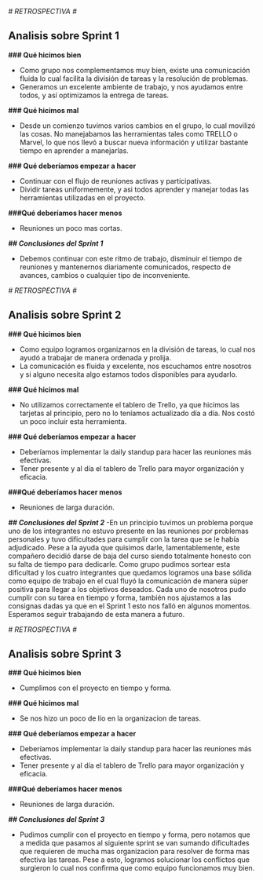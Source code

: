 *# RETROSPECTIVA #*

## Analisis sobre Sprint 1

**### Qué hicimos bien**
- Como grupo nos complementamos muy bien, existe una comunicación fluida lo cual facilita la división de tareas y la resolución de problemas.
- Generamos un excelente ambiente de trabajo, y nos ayudamos entre todos, y así optimizamos la entrega de tareas.

**### Qué hicimos mal**
- Desde un comienzo tuvimos varios cambios en el grupo, lo cual movilizó las cosas. No manejabamos las herramientas tales como TRELLO o Marvel, lo que nos llevó a buscar nueva información y utilizar bastante tiempo en aprender a manejarlas.

**### Qué deberíamos empezar a hacer**
- Continuar con el flujo de reuniones activas y participativas. 
- Dividir tareas uniformemente, y asi todos aprender y manejar todas las herramientas utilizadas en el proyecto.

**###Qué deberíamos hacer menos**
- Reuniones un poco mas cortas.

***## Conclusiones del Sprint 1***
- Debemos continuar con este ritmo de trabajo, disminuir el tiempo de reuniones y mantenernos diariamente comunicados, respecto de avances, cambios o cualquier tipo de inconveniente.




*# RETROSPECTIVA #*

## Analisis sobre Sprint 2

**### Qué hicimos bien**
- Como equipo logramos organizarnos en la división de tareas, lo cual nos ayudó a trabajar de manera ordenada y prolija.
- La comunicación es fluida y excelente, nos escuchamos entre nosotros y si alguno necesita algo estamos todos disponibles para ayudarlo.

**### Qué hicimos mal**
- No utilizamos correctamente el tablero de Trello, ya que hicimos las tarjetas al principio, pero no lo teníamos actualizado día a día. Nos costó un poco incluir esta herramienta.

**### Qué deberíamos empezar a hacer**
- Deberíamos implementar la daily standup para hacer las reuniones más efectivas. 
- Tener presente y al día el tablero de Trello para mayor organización y eficacia.

**###Qué deberíamos hacer menos**
- Reuniones de larga duración.

***## Conclusiones del Sprint 2***
-En un principio tuvimos un problema porque uno de los integrantes no estuvo presente en las reuniones por problemas personales y tuvo dificultades para cumplir con la tarea que se le había adjudicado. Pese a la ayuda que quisimos darle, lamentablemente, este compañero decidió darse de baja del curso siendo totalmente honesto con su falta de tiempo para dedicarle. Como grupo pudimos sortear esta dificultad y los cuatro integrantes que quedamos logramos una base sólida como equipo de trabajo en el cual fluyó la comunicación de manera súper positiva para llegar a los objetivos deseados. Cada uno de nosotros pudo cumplir con su tarea en tiempo y forma, también nos ajustamos a las consignas dadas ya que en el Sprint 1 esto nos falló en algunos momentos. Esperamos seguir trabajando de esta manera a futuro. 




*# RETROSPECTIVA #*

## Analisis sobre Sprint 3

**### Qué hicimos bien**
- Cumplimos con el proyecto en tiempo y forma.

**### Qué hicimos mal**
- Se nos hizo un poco de lío en la organizacion de tareas.

**### Qué deberíamos empezar a hacer**
- Deberíamos implementar la daily standup para hacer las reuniones más efectivas. 
- Tener presente y al día el tablero de Trello para mayor organización y eficacia.

**###Qué deberíamos hacer menos**
- Reuniones de larga duración.

***## Conclusiones del Sprint 3***
- Pudimos cumplir con el proyecto en tiempo y forma, pero notamos que a medida que pasamos al siguiente sprint se van sumando dificultades que requieren de mucha mas organizacion para resolver de forma mas efectiva las tareas. Pese a esto, logramos solucionar los conflictos que surgieron lo cual nos confirma que como equipo funcionamos muy bien.